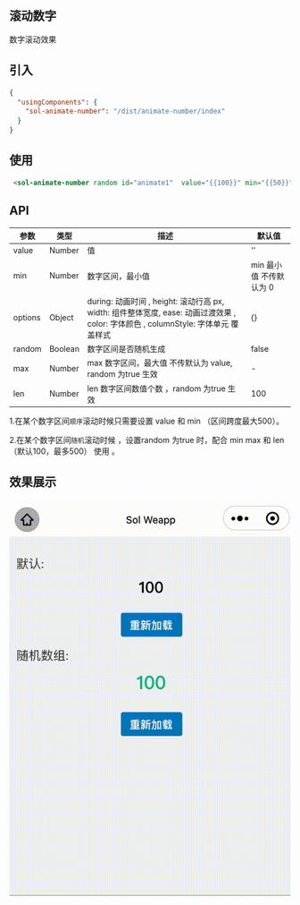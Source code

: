 ## 滚动数字

数字滚动效果

## 引入

```json
{
  "usingComponents": {
    "sol-animate-number": "/dist/animate-number/index"
  }
}
```

## 使用

 
```html
 <sol-animate-number random id="animate1"  value="{{100}}" min="{{50}}" max="{{150}}" len="{{100}}" options="{{options}}"></sol-animate-number>

```


## API

| 参数        | 类型     | 描述                         | 默认值 |
| ----------- | -------- | ---------------------------- | ------ |
| value        | Number    |  值   | ''   |
| min           | Number   | 数字区间，最小值 |    min 最小值 不传默认为 0  |
| options       | Object |    during: 动画时间 , height: 滚动行高 px,  width: 组件整体宽度,  ease: 动画过渡效果 , color: 字体颜色 , columnStyle: 字体单元 覆盖样式       |    {}  |
| random        | Boolean    |  数字区间是否随机生成   | false   |
| max          | Number |max 数字区间，最大值 不传默认为 value, random 为true 生效     |  -    |
| len           | Number | len 数字区间数值个数 ，random 为true 生效        | 100     |

1.在某个数字区间`顺序`滚动时候只需要设置 value 和 min （区间跨度最大500）。  

2.在某个数字区间`随机`滚动时候 ，设置random 为true 时，配合 min  max 和 len（默认100，最多500） 使用 。
 
## 效果展示

![logo](../_images/8.gif ':size=50%x50%')